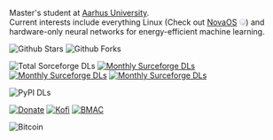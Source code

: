 Master's student at [Aarhus University](https://international.au.dk/).\
Current interests include everything Linux (Check out [NovaOS](https://github.com/NicklasVraa/NovaOS/tree/main) <img src="meta/logo.svg" width="12"/>) and hardware-only neural networks for energy-efficient machine learning.

![Github Stars](https://img.shields.io/badge/dynamic/json?color=2f81f7&label=Github%20Stars%20%26%20Forks&style=flat-square&query=%24.stars&url=https://api.github-star-counter.workers.dev/user/NicklasVraa) 
![Github Forks](https://img.shields.io/badge/dynamic/json?color=2f81f7&label=&style=flat-square&query=%24.forks&url=https://api.github-star-counter.workers.dev/user/NicklasVraa)

![Total Sorceforge DLs](https://img.shields.io/sourceforge/dt/novaos?style=flat-square&label=SourceForge%20DLs&color=2f81f7)
[![Monthly Surceforge DLs](https://img.shields.io/sourceforge/dm/novaos.svg?style=flat-square&label=&color=2f81f7)](https://sourceforge.net/projects/novaos/files/latest/download)
[![Monthly Surceforge DLs](https://img.shields.io/sourceforge/dw/novaos.svg?style=flat-square&label=&color=2f81f7)](https://sourceforge.net/projects/novaos/files/latest/download)
[![Monthly Surceforge DLs](https://img.shields.io/sourceforge/dd/novaos.svg?style=flat-square&label=&color=2f81f7)](https://sourceforge.net/projects/novaos/files/latest/download)

![PyPI DLs](https://img.shields.io/pypi/dm/color-manager-nv?style=flat-square&label=PyPI%20DLs&color=2f81f7)

[![Donate](https://img.shields.io/badge/Donate-PayPal-2f81f7.svg?&style=flat-square)](https://www.paypal.com/donate/?hosted_button_id=36S38CB4UD57J)
[![Kofi](https://img.shields.io/badge/Kofi-2f81f7?style=flat-square)](https://ko-fi.com/M4M7IZK0Y)
[![BMAC](https://img.shields.io/badge/Buymeacoffee-2f81f7?style=flat-square)](https://www.buymeacoffee.com/nicklasvraa)

![Bitcoin](https://img.shields.io/badge/Bitcoin-112ggRAZB6ipvV25v5ewnhdXSfyrYujfaF-2f81f7?style=flat-square)
